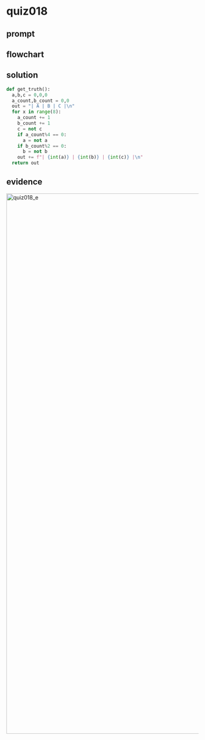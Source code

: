 # quiz018

## prompt

## flowchart



## solution
```.py
def get_truth():
  a,b,c = 0,0,0
  a_count,b_count = 0,0
  out = "| A | B | C |\n"
  for x in range(8):
    a_count += 1
    b_count += 1
    c = not c
    if a_count%4 == 0:
      a = not a
    if b_count%2 == 0:
      b = not b
    out += f"| {int(a)} | {int(b)} | {int(c)} |\n"
  return out

```

## evidence
<img width="1417" alt="quiz018_e" src="https://github.com/ayyyane/unit1-2024/assets/142702159/35a92284-88dd-4a8c-956e-052ef0d870e4">
